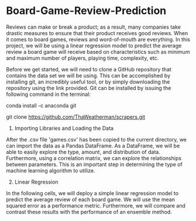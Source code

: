 # Board-Game-Review-Prediction
Reviews can make or break a product; as a result, many companies take drastic measures to ensure that their product receives good reviews.  When it comes to board games, reviews and word-of-mouth are everything. In this project, we will be using a linear regression model to predict the average review a board game will receive based on characteristics such as minimum and maximum number of players, playing time, complexity, etc. 

Before we get started, we will need to clone a GitHub repository that contains the data set we will be using. This can be accomplished by installing git, an incredibly useful tool, or by simply downloading the repository using the link provided. Git can be installed by issuing the following command in the terminal:

conda install -c anaconda git

git clone https://github.com/ThaWeatherman/scrapers.git

1. Importing Libraries and Loading the Data

After the .csv file 'games.csv' has been copied to the current directory, we can import the data as a Pandas DataFrame. As a DataFrame, we will be able to easily explore the type, amount, and distribution of data.  Furthermore, using a correlation matrix, we can explore the relationships between parameters.  This is an important step in determining the type of machine learning algorithm to utilize. 

2. Linear Regression

In the following cells, we will deploy a simple linear regression model to predict the average review of each board game.  We will use the mean squared error as a performance metric.  Furthermore, we will compare and contrast these results with the performance of an ensemble method. 
